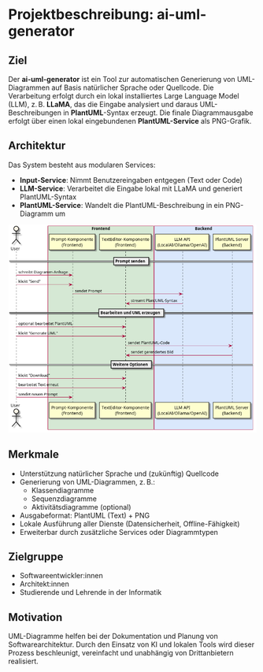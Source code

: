 # Projektbeschreibung: ai-uml-generator

## Ziel

Der **ai-uml-generator** ist ein Tool zur automatischen Generierung von UML-Diagrammen auf Basis natürlicher Sprache oder Quellcode. Die Verarbeitung erfolgt durch ein lokal installiertes Large Language Model (LLM), z. B. **LLaMA**, das die Eingabe analysiert und daraus UML-Beschreibungen in **PlantUML**-Syntax erzeugt. Die finale Diagrammausgabe erfolgt über einen lokal eingebundenen **PlantUML-Service** als PNG-Grafik.

## Architektur

Das System besteht aus modularen Services:
- **Input-Service**: Nimmt Benutzereingaben entgegen (Text oder Code)
- **LLM-Service**: Verarbeitet die Eingabe lokal mit LLaMA und generiert PlantUML-Syntax
- **PlantUML-Service**: Wandelt die PlantUML-Beschreibung in ein PNG-Diagramm um

![alt text](uml/sequenz-ai-uml-generator.png)

## Merkmale

- Unterstützung natürlicher Sprache und (zukünftig) Quellcode
- Generierung von UML-Diagrammen, z. B.:
  - Klassendiagramme
  - Sequenzdiagramme
  - Aktivitätsdiagramme (optional)
- Ausgabeformat: PlantUML (Text) + PNG
- Lokale Ausführung aller Dienste (Datensicherheit, Offline-Fähigkeit)
- Erweiterbar durch zusätzliche Services oder Diagrammtypen

## Zielgruppe

- Softwareentwickler:innen
- Architekt:innen
- Studierende und Lehrende in der Informatik

## Motivation

UML-Diagramme helfen bei der Dokumentation und Planung von Softwarearchitektur. Durch den Einsatz von KI und lokalen Tools wird dieser Prozess beschleunigt, vereinfacht und unabhängig von Drittanbietern realisiert.

